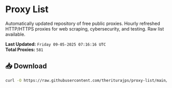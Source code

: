 # Proxy List

Automatically updated repository of free public proxies. Hourly refreshed HTTP/HTTPS proxies for web scraping, cybersecurity, and testing. Raw list available.

**Last Updated:** `Friday 09-05-2025 07:16:16 UTC`  
**Total Proxies:** `581`

## 📥 Download
```bash
curl -O https://raw.githubusercontent.com/theriturajps/proxy-list/main/proxies.txt
